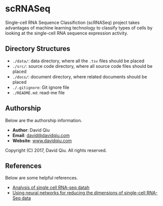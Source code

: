 # scRNASeq

Single-cell RNA Sequence Classifiction (scRNASeq) project takes advantages of 
machine learning technology to classify types of cells by looking at the 
single-cell RNA sequence expression activity.


## Directory Structures

  * `./data/`: data directory, where all the `.tsv` files should be placed
  * `./src/`: source code directory, where all source code files should be placed
  * `./docs/`: document directory, where related documents should be placed
  * `./.gitignore`: Git ignore file
  * `./README.md`: read-me file


## Authorship

Below are the authorship information.

  * __Author__:  David Qiu
  * __Email__:   david@davidqiu.com
  * __Website__: www.davidqiu.com

Copyright (C) 2017, David Qiu. All rights reserved.


## References

Below are some helpful references.

* [Analysis of single cell RNA-seq datah](ttps://hemberg-lab.github.io/scRNA.seq.course/index.html)
* [Using neural networks for reducing the dimensions of single-cell RNA-Seq data](http://www.rna-seqblog.com/using-neural-networks-for-reducing-the-dimensions-of-single-cell-rna-seq-data/)


